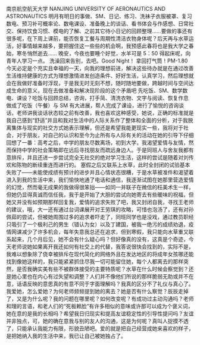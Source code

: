 南京航空航天大学
NANJING UNIVERSITY OF AERONAUTICS AND ASTRONAUTICS
明月有明日的事做、SM、日记、练习、洗袜子衣服被罩、复习数电、预习补可概率论、数电课设、准备晚上的谈话、看书体会与作感想、日常社交、保持饮食习惯、模电的了解、之前其它待小日记的回顾整理……要做的事还有很多呢，在下周上课前，能否恢复工餐与周期性清洁衣物身体呢？后天再与水草运活，好事情越来越多，要把握住这一些些的机会啊，我预感此春将也是我大学之春始，寒冬悄然逝去……
晚安，今夜也要睡个好觉，水羊可是 5：50 得起床呢，向青年人学习一点。
洗澡回来告别，去吧。Good Night！
拿回打气筒！PM-1.80 今天必定是个充实且幸福的一天，向我的理想前进，解决这些待办就是在通过改善生活维持健康的方式为理想激情进发创造条件、好好生活，认真学习，然后理想就会在我做好准备时浮现，于是我无时无刻不想，随时随地要做，跨越时间与空间达成生命的意义，现在去做准备和解决现阶段的这个矛盾吧 先吃饭、SM、数学数电、课设？吃饭与回顾总结，咨询，打手简、清洗衣物、文字与阅读、恢复作息
做成了吃饭（午餐）与 SM 有大进展，帮人完成了课设，进行了愉悦的咨询谈话，老师讲我谈话状态较之前有改善，我也喜欢这种感受，她说，正确的标准就是我自己感到“舒适”并且和我对生活中的人际关系作了整体和全面的分析，对于我脱离集体与现实的社交方式她表示理解，但还是希望我能更现实一些，我将对于社会，对于朋友，对自己的认识和至今为止所有与人际有关的活动在她的引导下仔细回想了一番：高考之后，中学的朋友尽数离场，初到大学，我渴望爱情与友情，然而保持中学的社会策略即在远后寻找朋友而疏远身边人。于是同班人与舍友我都有意排斥，并且还进一步尝试完全无社交的绝对学习生活，这样的尝试是随着对刘传欢和陈物的断续重连而进行的。
塞假之后又联系上水草，此时全封闭的试验基本失败了——未能使成绩有预计的进步并且心情状态很糟，于是水草被准件和渴望着进入到我的生活中来，我们愉快地通了电话和通信，我逐渐试图在她那里营造爱情的幻觉，然而毫无成果的我做得很笨拙——如同一并联子在微信的枉美术生一样，但她仍显得真诚而信任我，我于是开始了大胆的尝试向她寄去有些暖味的祝福，但她又并没有如预期那样回复我，爱情的追求失败了吧，我又封闭自我，寻找王老师的建议，哦，大一还有通过台词课展开对王劳琪的攻略，可惜也泡汤了，还有对孙佩茹的尝试，但被她周围过多的追求者吓走了，同班同学也是没戏，通过教员职经只吸引了一个极利己的男生（错认为女）以及丁建国，被我一绝污的成绩劝退，疫情网课减少了许多机会，每年失意我总还在追求，但到寒假，我只能向水草重又联系起来，几个月后见，她不会有什么疑心吗？但好像真的没有，这真是个奇迹，今天老师说她如果离开我还如何有社交上的代替，我答说很快会找到的，实际不是，我难以想象除了侥幸被排斥在现代简化的网络外且在发达地区的将成年女孩哪还能找到像她这样的，我只能紧紧抓住尽我一切可能留住她，每个人都离去的那样突然，是否我确实美有些不被群体接受的主要特质呢？水草在什么时候会察觉到？还是她心里也在内心有过失望和调整？人们并不像他们所说的那样脆弱无助或并不在意，话语反映的意思真的有意不同于字面理解吗？我真的区分不了礼仪与真心了。我爱她，怎么爱她？为何老师频频提到她的离去？她是否有什么察觉？辰辰走掉了，又是为什么呢？我的问题在哪里呢？如何改变呢？有成功过主动沟通吗？老师和理的言语，和老人们的“死板赖脸”有许多相似的意味或许那可以成为个褒义词，她在意的是我的长相吗？希望我日归现实和提高友谊稳定性的引导性提问吗？友谊并非独点，可，她的确在意我与别的友人的沟通，这是为何呢？真叫人捉摸不透了，只能承认我能力有限，形貌丑陋吧。爱的就是把自己经营成她来喜欢的样子，是把她纳入我的生活中来，我已让自己被她独占了。
